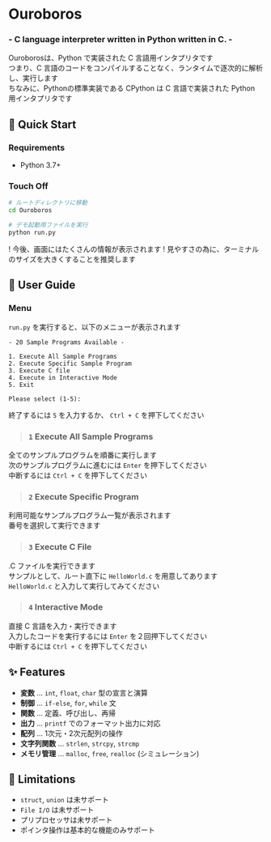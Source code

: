 # Ouroboros

### - C language interpreter written in Python written in C. -

Ouroborosは、Python で実装された C 言語用インタプリタです  
つまり、C 言語のコードをコンパイルすることなく、ランタイムで逐次的に解析し、実行します  
ちなみに、Pythonの標準実装である CPython は C 言語で実装された Python 用インタプリタです  


## 🚀 Quick Start

### Requirements
- Python 3.7+

### Touch Off
```bash
# ルートディレクトリに移動
cd Ouroboros

# デモ起動用ファイルを実行
python run.py
```
! 今後、画面にはたくさんの情報が表示されます
! 見やすさの為に、ターミナルのサイズを大きくすることを推奨します

## 📖 User Guide

### Menu

`run.py` を実行すると、以下のメニューが表示されます

```
- 20 Sample Programs Available -

1. Execute All Sample Programs
2. Execute Specific Sample Program  
3. Execute C file
4. Execute in Interactive Mode
5. Exit

Please select (1-5):
```

終了するには `5` を入力するか、 `Ctrl + C` を押下してください

> ### `1` Execute All Sample Programs

全てのサンプルプログラムを順番に実行します  
次のサンプルプログラムに進むには `Enter` を押下してください  
中断するには `Ctrl + C` を押下してください  


> ### `2` Execute Specific Program

利用可能なサンプルプログラム一覧が表示されます  
番号を選択して実行できます  


> ### `3` Execute C File

.C ファイルを実行できます  
サンプルとして、ルート直下に `HelloWorld.c` を用意してあります  
`HelloWorld.c` と入力して実行してみてください  


> ### `4` Interactive Mode

直接 C 言語を入力・実行できます  
入力したコードを実行するには `Enter` を２回押下してください  
中断するには `Ctrl + C` を押下してください  

## ✨ Features

- **変数** ... `int`, `float`, `char` 型の宣言と演算 
- **制御** ... `if-else`, `for`, `while` 文  
- **関数** ... 定義、呼び出し、再帰  
- **出力** ... `printf` でのフォーマット出力に対応
- **配列** ... 1次元・2次元配列の操作  
- **文字列関数** ... `strlen`, `strcpy`, `strcmp`  
- **メモリ管理** ... `malloc`, `free`, `realloc` (シミュレーション)

## 🚧 Limitations

- `struct`, `union` は未サポート
- `File I/O` は未サポート
- プリプロセッサは未サポート
- ポインタ操作は基本的な機能のみサポート
